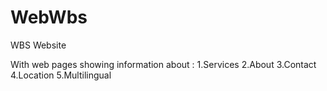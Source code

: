 WebWbs
======

WBS Website

With web pages showing information about :
1.Services
2.About
3.Contact
4.Location
5.Multilingual